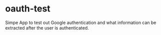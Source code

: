# oauth-test

Simpe App to test out Google authentication and what information can be extracted after the user is authenticated. 
